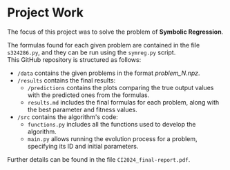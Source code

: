# Project Work
The focus of this project was to solve the problem of **Symbolic Regression**.

The formulas found for each given problem are contained in the file `s324286.py`, and they can be run using the `symreg.py` script.  
This GitHub repository is structured as follows:

- `/data` contains the given problems in the format *problem_N.npz*.
- `/results` contains the final results:
  - `/predictions` contains the plots comparing the true output values with the predicted ones from the formulas.
  - `results.md` includes the final formulas for each problem, along with the best parameter and fitness values.
- `/src` contains the algorithm's code:
  - `functions.py` includes all the functions used to develop the algorithm.
  - `main.py` allows running the evolution process for a problem, specifying its ID and initial parameters.

Further details can be found in the file `CI2024_final-report.pdf`.